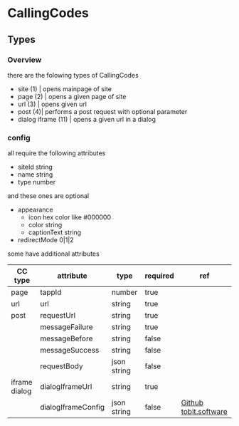 # CallingCodes

## Types

### Overview

there are the folowing types of CallingCodes

- site (1) | opens mainpage of site
- page (2) | opens a given page of site
- url (3) | opens given url
- post (4)| performs a post request with optional parameter
- dialog iframe (11) | opens a given url in a dialog

### config

all require the following attributes

- siteId string
- name string
- type number

and these ones are optional

- appearance
  - icon hex color like #000000
  - color string
  - captionText string
- redirectMode 0|1|2

some have additional attributes

| CC type       | attribute          | type        | required | ref                                                                                     |
| ------------- | ------------------ | ----------- | -------- | --------------------------------------------------------------------------------------- |
| page          | tappId             | number      | true     |                                                                                         |
| url           | url                | string      | true     |                                                                                         |
| post          | requestUrl         | string      | true     |                                                                                         |
|               | messageFailure     | string      | true     |                                                                                         |
|               | messageBefore      | string      | false    |                                                                                         |
|               | messageSuccess     | string      | false    |                                                                                         |
|               | requestBody        | json string | false    |                                                                                         |
| iframe dialog | dialogIframeUrl    | string      | true     |                                                                                         |
|               | dialogIframeConfig | json string | false    | [Github tobit.software](https://github.com/TobitSoftware/chayns-js/wiki/Dialogs#iframe) |
